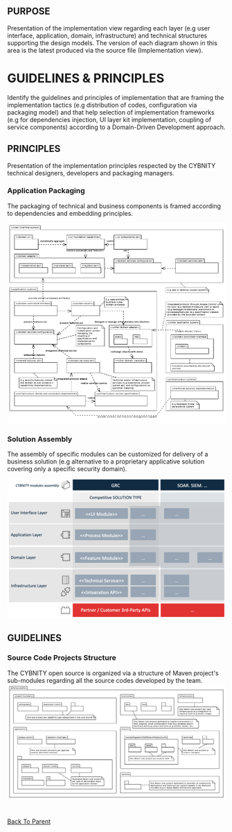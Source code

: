 ## PURPOSE
Presentation of the implementation view regarding each layer (e.g user interface, application, domain, infrastructure) and technical structures supporting the design models.
The version of each diagram shown in this area is the latest produced via the source file (Implementation view).

# GUIDELINES & PRINCIPLES
Identify the guidelines and principles of implementation that are framing the implementation tactics (e.g distribution of codes, configuration via packaging model) and that help selection of implementation frameworks (e.g for dependencies injection, UI layer kit implementation, coupling of service components) according to a Domain-Driven Development approach.

## PRINCIPLES
Presentation of the implementation principles respected by the CYBNITY technical designers, developers and packaging managers.

### Application Packaging
The packaging of technical and business components is framed according to dependencies and embedding principles.

![image](Application_system_packaging_principle.PNG)

### Solution Assembly
The assembly of specific modules can be customized for delivery of a business solution (e.g alternative to a proprietary applicative solution covering only a specific security domain).

![image](security_solution_oriented_architecture.png)

## GUIDELINES

### Source Code Projects Structure
The CYBNITY open source is organized via a structure of Maven project's sub-modules regarding all the source codes developed by the team.
![image](Implementation_projects_structure.PNG)
#
[Back To Parent](../)
